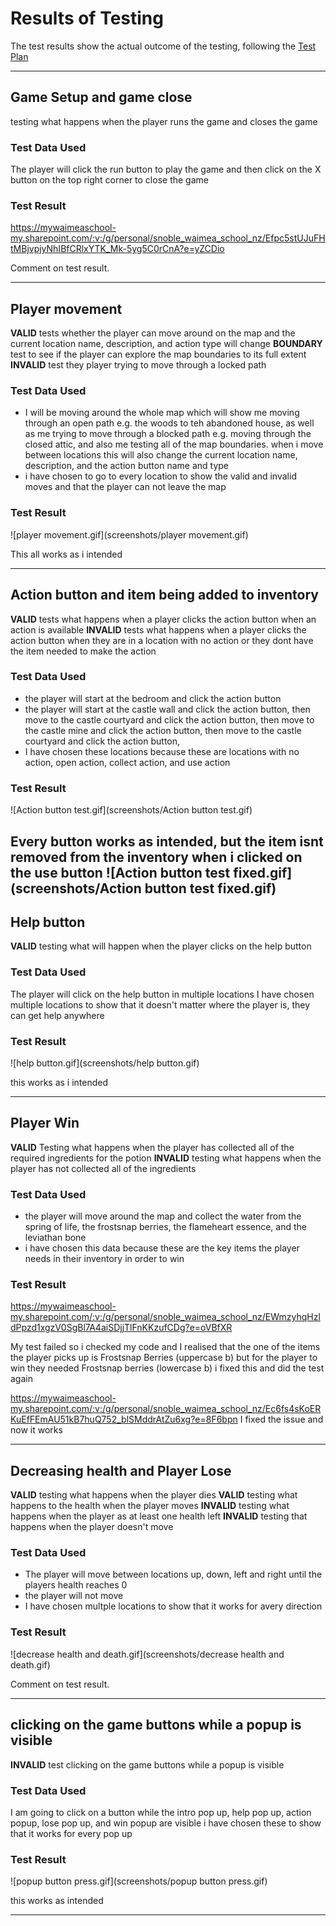# Results of Testing

The test results show the actual outcome of the testing, following the [Test Plan](test-plan.md)

---

## Game Setup and game close

testing what happens when the player runs the game and closes the game

### Test Data Used

The player will click the run button to play the game and then click on the X button on the top right corner to close the game

### Test Result

https://mywaimeaschool-my.sharepoint.com/:v:/g/personal/snoble_waimea_school_nz/Efpc5stUJuFHtMBjvpjyNhIBfCRlxYTK_Mk-5yg5C0rCnA?e=yZCDio

Comment on test result.

---

## Player movement

**VALID** tests whether the player can move around on the map and the current location name, description, and action type will change
**BOUNDARY** test to see if the player can explore the map boundaries to its full extent
**INVALID** test they player trying to move through a locked path

### Test Data Used

- I will be moving around the whole map which will show me moving through an open path e.g. the woods to teh abandoned house,
  as well as me trying to move through a blocked path e.g. moving through the closed attic, and also me testing all of the map boundaries.
  when i move between locations this will also change the current location name, description, and the action button name and type
- i have chosen to go to every location to show the valid and invalid moves and that the player can not leave the map

### Test Result

![player movement.gif](screenshots/player movement.gif)

This all works as i intended

---

## Action button and item being added to inventory

**VALID** tests what happens when a player clicks the action button when an action is available
**INVALID** tests what happens when a player clicks the action button when they are in a location with no action or they dont have the item needed to make the action

### Test Data Used
- the player will start at the bedroom and click the action button
- the player will start at the castle wall and click the action button,
  then move to the castle courtyard and click the action button,
  then move to the castle mine and click the action button,
  then move to the castle courtyard and click the action button,
- I have chosen these locations because these are locations with no action, open action, collect action, and use action

### Test Result

![Action button test.gif](screenshots/Action button test.gif)

Every button works as intended, but the item isnt removed from the inventory when i clicked on the use button
![Action button test fixed.gif](screenshots/Action button test fixed.gif)
---

## Help button

**VALID** testing what will happen when the player clicks on the help button

### Test Data Used

The player will click on the help button in multiple locations
I have chosen multiple locations to show that it doesn't matter where the player is, they can get help anywhere

### Test Result

![help button.gif](screenshots/help button.gif)

this works as i intended

---

## Player Win

**VALID** Testing what happens when the player has collected all of the required ingredients for the potion
**INVALID** testing what happens when the player has not collected all of the ingredients

### Test Data Used

- the player will move around the map and collect the water from the spring of life,
  the frostsnap berries, the flameheart essence, and the leviathan bone
- i have chosen this data because these are the key items the player needs in their inventory in order to win

### Test Result

https://mywaimeaschool-my.sharepoint.com/:v:/g/personal/snoble_waimea_school_nz/EWmzyhqHzldPpzd1xgzV0SgBl7A4aiSDjjTlFnKKzufCDg?e=oVBfXR

My test failed so i checked my code and I realised that the one of the items the player picks up is Frostsnap Berries (uppercase b)
but for the player to win they needed Frostsnap berries (lowercase b) i fixed this and did the test again

https://mywaimeaschool-my.sharepoint.com/:v:/g/personal/snoble_waimea_school_nz/Ec6fs4sKoERKuEfFEmAU51kB7huQ752_blSMddrAtZu6xg?e=8F6bpn
I fixed the issue and now it works

---

## Decreasing health and Player Lose

**VALID** testing what happens when the player dies
**VALID** testing what happens to the health when the player moves
**INVALID** testing what happens when the player as at least one health left
**INVALID** testing that happens when the player doesn't move

### Test Data Used

- The player will move between locations up, down, left and right until the players health reaches 0
- the player will not move
- I have chosen multple locations to show that it works for avery direction

### Test Result

![decrease health and death.gif](screenshots/decrease health and death.gif)

Comment on test result.

---

## clicking on the game buttons while a popup is visible

**INVALID** test clicking on the game buttons while a popup is visible

### Test Data Used

I am going to click on a button while the intro pop up, help pop up, action popup, lose pop up, and win popup are visible
i have chosen these to show that it works for every pop up

### Test Result

![popup button press.gif](screenshots/popup button press.gif)

this works as intended

---
